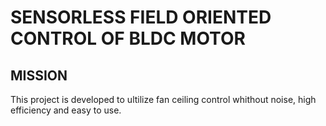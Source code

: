 # SENSORLESS FIELD ORIENTED CONTROL OF BLDC MOTOR
## MISSION
This project is developed to ultilize fan ceiling control whithout noise, high efficiency and easy to use.
